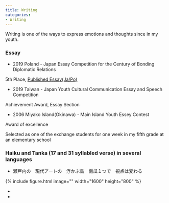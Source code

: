 ```yaml
---
title: Writing
categories:
- Writing
---
```


Writing is one of the ways to express emotions and thoughts since in my youth.

<!-- more -->
### Essay
* 2019 Poland - Japan Essay Competition for the Century of Bonding Diplomatic Relations 

5th Place, [Published Essay(Ja/Po)](https://jpya.or.jp/ja/essaybook100yearanniversary/?fbclid=IwAR0SzSx6VSCblIBN87oWfzb3dBsDzXmn62247LG3Td8FlcD9IZtXoyF9ZrU)
<br>
* 2019 Taiwan - Japan Youth Cultural Communication Essay and Speech Competition

Achievement Award, Essay Section
<br>
* 2006 Miyako Island(Okinawa) - Main Island Youth Essey Contest

Award of excellence

Selected as one of the exchange students for one week in my fifth grade at an elementary school

### Haiku and Tanka (17 and 31 syllabled verse) in several languages
* 瀬戸内の　現代アートの　浮かぶ島　南瓜１つで　視点は変わる

{% include figure.html image=""  width="1600" height="800"  %}

* 

*

